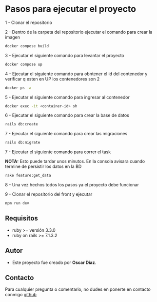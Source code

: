 
# Pasos para ejecutar el proyecto

1 - Clonar el repositorio

2 - Dentro de la carpeta del repositorio ejecutar el comando para crear la imagen 
```bash
docker compose build
``` 
3 - Ejecutar el siguiente comando para levantar el proyecto
```bash
docker compose up 
``` 
4 - Ejecutar el siguiente comando para obntener el id del contenedor y verificar q esten en UP los contenedores son 2 
```bash
docker ps -a
``` 
5 - Ejecutar el siguiente comando para ingresar al contenedor 
```bash
docker exec -it <container-id> sh
``` 
6 - Ejecutar el siguiente comando para crear la base de datos
```bash
rails db:create
``` 
7 - Ejecutar el siguiente comando para crear las migraciones
```bash
rails db:migrate
``` 
7 - Ejecutar el siguiente comando para correr el task

**NOTA:** Esto puede tardar unos minutos. En la consola avisara cuando termine de persistir los datos en la BD
```bash
rake feature:get_data
```  

8 - Una vez hechos todos los pasos ya el proyecto debe funcionar 

9 - Clonar el repositorio del front y ejecutar 
```bash
npm run dev
```  

## Requisitos

- ruby >= versión 3.3.0
- ruby on rails >= 7.1.3.2

## Autor

- Este proyecto fue creado por **Oscar Diaz**.

## Contacto

Para cualquier pregunta o comentario, no dudes en ponerte en contacto conmigo [github](https://github.com/oscarock)
